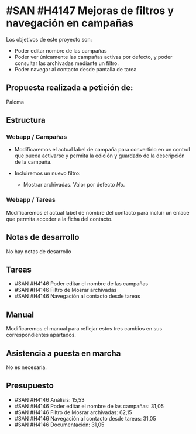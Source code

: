 # #SAN #H4147 Mejoras de filtros y navegación en campañas

Los objetivos de este proyecto son:
+ Poder editar nombre de las campañas
+ Poder ver únicamente las campañas activas por defecto, y poder consultar las archivadas mediante un filtro.
+ Poder navegar al contacto desde pantalla de tarea

## Propuesta realizada a petición de:
Paloma

## Estructura

### Webapp / Campañas
+ Modificaremos el actual label de campaña para convertirlo en un control que pueda activarse y permita la edición y guardado de la descripción de la campaña.

+ Incluiremos un nuevo filtro:
    + Mostrar archivadas. Valor por defecto _No_.

### Webapp / Tareas
Modificaremos el actual label de nombre del contacto para incluir un enlace que permita acceder a la ficha del contacto.

## Notas de desarrollo
No hay notas de desarrollo



## Tareas
* #SAN #H4146 Poder editar el nombre de las campañas
* #SAN #H4146 Filtro de Mosrar archivadas
* #SAN #H4146 Navegación al contacto desde tareas


## Manual
Modificaremos el manual para reflejar estos tres cambios en sus correspondientes apartados.

## Asistencia a puesta en marcha
No es necesaria.

## Presupuesto
* #SAN #H4146 Análisis: 15,53
* #SAN #H4146 Poder editar el nombre de las campañas: 31,05
* #SAN #H4146 Filtro de Mosrar archivadas: 62,15
* #SAN #H4146 Navegación al contacto desde tareas: 31,05
* #SAN #H4146 Documentación: 31,05
